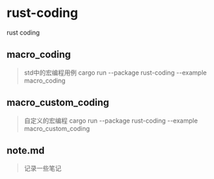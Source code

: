 # rust-coding
rust coding 

## macro_coding
> std中的宏编程用例
cargo run --package rust-coding --example macro_coding
## macro_custom_coding
> 自定义的宏编程
cargo run --package rust-coding --example macro_custom_coding

## note.md
> 记录一些笔记